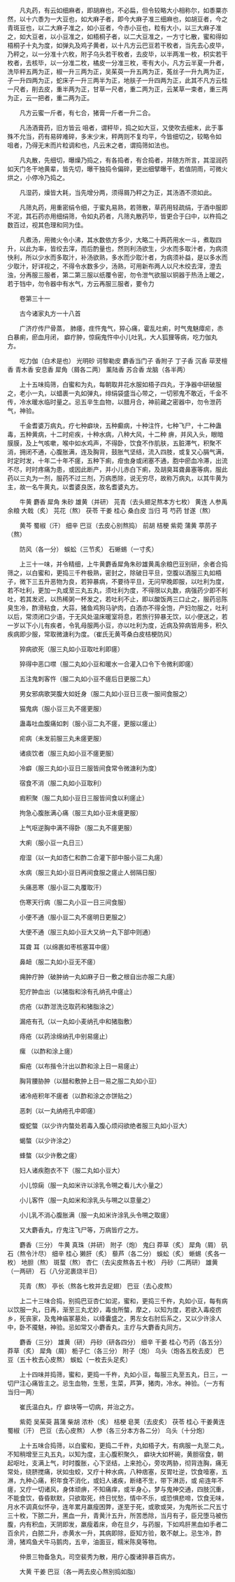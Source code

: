 <!-- { "loadSidebar": true } -->
　　凡丸药，有云如细麻者，即胡麻也，不必扁，但令较略大小相称尔，如黍粟亦然，以十六黍为一大豆也，如大麻子者，即今大麻子准三细麻也，如胡豆者，今之青斑豆也，以二大麻子准之，如小豆者，今赤小豆也，粒有大小，以三大麻子准之，如大豆者，以小豆准之，如梧桐子者，以二大豆准之，一方寸匕散，蜜和得如梧桐子十丸为度，如弹丸及鸡子黄者，以十凡方云巴豆若干枚者，当先去心皮毕，乃秤之，以一分准十六枚，附子乌头若干枚者，去皮毕，以半两准一枚，枳实若干枚者，去核毕，以一分准二枚，橘皮一分准三枚，枣有大小，凡方云半夏一升者，洗毕秤五两为正，椒一升三两为正，吴茱萸一升五两为正，菟丝子一升九两为正， 子一升四两为正，蛇床子一升三两半为正，地肤子一升四两为正，此其不凡方云桂一尺者，削去皮，重半两为正，甘草一尺者，重二两为正，云某草一束者，重三两为正，云一把者，重二两为正。

　　凡方云蜜一斤者，有七合，猪膏一斤者一升二合。

　　凡汤酒膏药，旧方皆云 咀者，谓秤毕，捣之如大豆，又使吹去细末，此于事殊不允当，药有易碎难碎，多末少末，秤两则不复均平，今皆细切之，较略令如 咀者，乃得无末而片粒调和也，凡云末之者，谓捣筛如法也。

　　凡丸散，先细切，曝燥乃捣之，有各捣者，有合捣者，并随方所言，其湿润药如天门冬干地黄辈，皆先切，曝干独捣令偏碎，更出细擘曝干，若值阴雨，可微火烘之，小停冷乃捣之。

　　凡湿药，燥皆大耗，当先增分两，须得屑乃秤之为正，其汤酒不须如此。

　　凡筛丸药，用重密绢令细，于蜜丸易熟，若筛散，草药用轻疏绢，于酒中服即不泥，其石药亦用细绢筛，令如丸药者，凡筛丸散药毕，皆更合于臼中，以杵捣之数百过，视其色理和同为佳。

　　凡煮汤，用微火令小沸，其水数依方多少，大略二十两药用水一斗，煮取四升，以此为率，皆绞去滓，而后酌量也，然则利汤欲生，少水而多取汁者，为病须快利，所以少水而多取汁，补汤欲熟，多水而少取汁者，为病须补益，是以多水而少取汁，好详视之，不得令水数多少，汤熟，可用新布两人以尺木绞去滓，澄去 浊，分再服三服者，第二第三服以纸覆令密，勿令泄气欲服以铜器于热汤上暖之，若于铛中，勿令器中有水气，方云再服三服者，要令力

　　卷第三十一

　　古今诸家丸方一十八首

　　广济疗传尸骨蒸， 肺痿，疰忤鬼气，猝心痛，霍乱吐痢，时气鬼魅瘴疟，赤白暴痢，瘀血月闭， 癖疔肿，惊痫鬼忤中小儿吐乳，大人狐狸等病，吃力伽丸方。

　　吃力伽（白术是也） 光明砂 诃黎勒皮 麝香当门子 香附子 丁子香 沉香 荜茇檀香 青木香 安息香 犀角（屑各二两） 薰陆香 苏合香 龙脑（各半两）

　　上十五味捣筛，白蜜和为丸，每朝取井花水服如梧子四丸，于净器中研破服之，老小一丸，以蜡裹一丸如弹丸，绯绢袋盛当心带之，一切邪鬼不敢近，千金不传，冷水暖水临时量之。忌五辛生血物，以腊月合，神前藏之密器中，勿令泄药气，神验。

　　千金耆婆万病丸，疗七种癖块，五种癫病，十种注忤，七种飞尸，十二种蛊毒，五种黄病，十二时疟疾，十种水病，八种大风，十二种 痹，并风入头，眼暗膜膜，及上气咳嗽，喉中如水鸡声，不得卧，饮食不作肌肤，五脏滞气，积聚不消，拥闭不通，心腹胀满，连及胸背，鼓胀气坚结，流入四肢，或复又心膈气满，时定时发，十年二十年不瘥，五种下痢，疳虫身或闭塞不通，胞中瘀血冷滞，出流不尽，时时疼痛为患，或因此断产，并小儿赤白下痢，及胡臭耳聋鼻塞等病，服此药以三丸为一剂，服药不过三剂，万病悉除，说无穷尽，故称万病丸，以其牛黄为主，故一名牛黄丸，以耆婆良医，故名耆婆丸方。

　　牛黄 麝香 犀角 朱砂 雄黄（并研） 芫青（去头翅足熬本方七枚） 黄连 人参禹余粮 大戟（炙） 芫花（熬） 茯苓 干姜 桂心 桑白皮 当归 芎 芍药 甘遂（熬）

　　黄芩 蜀椒（汗） 细辛 巴豆（去皮心别熬捣） 前胡 桔梗 紫菀 蒲黄 葶苈子（熬）

　　防风（各一分） 蜈蚣（三节炙） 石蜥蜴（一寸炙）

　　上三十一味，并令精细，上牛黄麝香犀角朱砂雄黄禹余粮巴豆别研，余者合捣筛之，以白蜜和，更捣三千杵极熟，密封之，除破日平旦，空腹以酒服三丸如梧子，微下三五升恶物为良，若猝暴病，不要待平旦，无问早晚即服，以吐利为度，若不吐利，更加一丸或至三丸五丸，须吐利为度，不得限以丸数，病强药少即不利吐，若其发迟，以热稀粥一杯发之，若吐利不止，即以酸饭两三口止之，服药忌陈臭生冷，酢滑粘食，大蒜，猪鱼鸡狗马驴肉，白酒亦不得全饱，产妇勿服之，吐利以后，常须闭口少语，于无风处温床暖室将息，若旅行猝暴无饮，以小便送之，若一岁以下小儿有疾者，令乳母服两小豆，亦以吐利为度，近病及猝病皆用多，积久疾病即少服，常取微溏利为度。（崔氏无黄芩桑白皮桔梗防风）

　　猝病欲死（服三丸如小豆取吐利即瘥）

　　猝得中恶口噤（服二丸如小豆和暖水一合灌入口令下令微利即瘥）

　　五注鬼刺客忤（服二丸如小豆不瘥后日更服二丸）

　　男女邪病歌哭腹大如妊身（服二丸如小豆日三夜一服间食服之）

　　猫鬼病（服小豆三丸不瘥更服）

　　蛊毒吐血腹痛如刺（服小豆二丸不瘥，更服以瘥止）

　　疟病（未发前服三丸未瘥更服）

　　诸痰饮者（服三丸如小豆不瘥更服）

　　冷癖（服三丸如小豆日三服皆间食常令微溏利为度）

　　宿食不消（服二丸如小豆取利）

　　瘕积聚（服二丸如小豆日三服皆间食以利瘥止）

　　拘急心腹胀满心痛（服三丸如小豆未瘥更服）

　　上气呕逆胸中满不得卧（服二丸不瘥更服）

　　大痢（服小豆一丸日三）

　　疳湿（以一丸如杏仁和酢二合灌下部中服小豆二丸瘥）

　　水病（服三丸如小豆日再间食服之瘥止人弱隔日服）

　　头痛恶寒（服小豆二丸覆取汗）

　　伤寒天行病（服二丸小豆一日三间食服）

　　小便不通（服小豆二丸不瘥明日更服之）

　　大便不通（服三丸如小豆大又纳一丸下部中则通）

　　耳聋 耳（以绵裹如枣核塞耳中瘥）

　　鼻衄（服二丸如小豆无不瘥）

　　痈肿疔肿（破肿纳一丸如麻子日一敷之根自出亦服二丸瘥）

　　犯疔肿血出（以猪脂和涂有孔纳孔中瘥止）

　　疠疮（以酢泔洗讫取药和猪脂涂之）

　　漏疮有孔（以一丸如小麦纳孔中和猪脂敷）

　　痔疮（以药涂绵纳孔中别易瘥止）

　　瘰 （以酢和涂上瘥）

　　癣疮（以布揩令汁出以酢和涂上日一易瘥止）

　　胸背腰胁肿（以醋和敷肿上日一易之服二丸如小豆）

　　诸冷疮积年不瘥者（以酢和涂之亦饼贴之）

　　恶刺（以一丸纳疮孔中即瘥）

　　蝮蛇螫（以少许内螫处若毒入腹心烦闷欲绝者服三丸如小豆大）

　　蝎螫（以少许涂之）

　　蜂螫（以少许敷之瘥）

　　妇人诸疾胞衣不下（服二丸如小豆大）

　　小儿惊痫（服一丸如米许以涂乳令嗍之看儿大小量之）

　　小儿客忤（服一丸如米和涂乳头与嗍之以意量之）

　　小儿乳不消心腹胀满（服一丸如米许涂乳头令嗍之取瘥）

　　又大麝香丸，疗鬼注飞尸等，万病皆疗之方。

　　麝香（三分） 牛黄 真珠（并研） 附子（炮） 鬼臼 莽草（炙） 犀角（屑） 矾石（熬令汁尽） 细辛 桂心 獭肝（炙） 藜芦（各二分） 蜈蚣（炙） 蜥蜴（炙各一枚） 地胆（熬） 斑蝥（熬） 杏仁（去尖皮熬各五十枚） 丹砂（二两研） 雄黄（一两研） 石（八分泥裹烧半日）

　　芫青（熬） 亭长（熬各七枚并去足翅） 巴豆（去心皮熬）

　　上二十三味合捣，别捣巴豆杏仁如泥，蜜和，更捣三千杵，丸如小豆，每有病以饮服一丸，日再，渐至三丸尤妙，毒虫所螫，摩之，以知为度，若欲入毒疫疠乡，死丧家，及鬼神庙冢墓处，以绛囊盛之，男左女右肘后系之，又以少许涂人中，卧不魇魅，神验。忌如常又小麝香丸，主疗与大麝香丸同方。

　　麝香（三分） 雄黄（研） 丹砂（研各四分） 细辛 干姜 桂心 芍药（各五分） 莽草（炙） 犀角（屑） 栀子仁（各三分） 附子（炮） 乌头（炮各五枚去皮） 巴豆（五十枚去心皮熬） 蜈蚣（一枚去头足炙）

　　上十四味并捣筛，蜜和，更捣一千杵，丸如小豆，每服三丸至五丸，日三，一切尸注心痛皆主之。忌生血物，生葱，生菜，芦笋，猪肉，冷水。神验。（一方有当归一两）

　　崔氏温白丸，疗 癖块等一切病，并治之方。

　　紫菀 吴茱萸 菖蒲 柴胡 浓朴（炙） 桔梗 皂荚（去皮炙） 茯苓 桂心 干姜黄连 蜀椒（汗） 巴豆（去心皮熬） 人参（各三分本方各二分） 乌头（十分炮）

　　上十五味合捣筛，以白蜜和，更捣二千杵，丸如梧子大，有病服一丸至二丸，不知稍增至三丸五丸，以知为度，主心腹积聚久， 癖块大如杯碗，黄胆宿食，朝起呕吐，支满上气，时时腹胀，心下坚结，上来抢心，旁攻两胁，彻背连胸，痛无常处，绕脐搅痛，状如虫蛟，又疗十种水病，八种痞塞，反胃吐逆，饮食噎塞，五淋，九种心痛，积年食不消化，或妇人诸疾，断绪不生，带下淋沥，或 疟连年不瘥，又疗一切诸风，身体顽痹，不知痛痒，或半身心，梦与鬼神交通，四肢沉重，不能食饮，昏昏默默，只欲取死，终日忧愁，情中不乐，或恐惧悲啼，饮食无味，月水不调真似怀孕，连年累月羸瘦困弊，遂至于死，或歌或哭，为鬼所长二尺五寸三十枚，下脓二升，黑血一升，青黄汁五升，所苦悉除，当月有子，臣兄堕马被伤腹，内有积血，天阴即发，羸瘦着床，命在旦夕，与药服，下如鸡肝黑血如手者二百余片，白脓二升，赤黄水一升，其病即除，臣知方验，敢不献上。忌生冷，酢滑，猪鸡鱼犬牛马鹅肉，五辛，油面豆，糯米陈臭等物。

　　仲景三物备急丸，司空裴秀为散，用疗心腹诸猝暴百病方。

　　大黄 干姜 巴豆（各一两去皮心熬别捣如脂）

